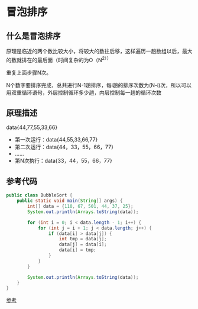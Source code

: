 # 冒泡排序

## 什么是冒泡排序
原理是临近的两个数比较大小，将较大的数往后移，这样遍历一趟数组以后，最大的数就排在的最后面（时间复杂的为O（N<sup>2））

重复上面步骤N次。

N个数字要排序完成，总共进行N-1趟排序，每i趟的排序次数为(N-i)次，所以可以用双重循环语句，外层控制循环多少趟，内层控制每一趟的循环次数

## 原理描述
data{44,77,55,33,66}
- 第一次运行：data{44,55,33,66,77}
- 第二次运行：data{44，33，55，66，77}
- ......
- 第N次执行：data{33，44，55，66，77}

## 参考代码

```java
public class BubbleSort {
    public static void main(String[] args) {
        int[] data = {110, 67, 501, 44, 37, 25};
        System.out.println(Arrays.toString(data));

        for (int i = 0; i < data.length - 1; i++) {
            for (int j = i + 1; j < data.length; j++) {
                if (data[i] > data[j]) {
                    int tmp = data[j];
                    data[j] = data[i];
                    data[i] = tmp;
                }
            }
        }

        System.out.println(Arrays.toString(data));
    }
}
```

[参考](https://www.cnblogs.com/googlemeoften/p/5034008.html)